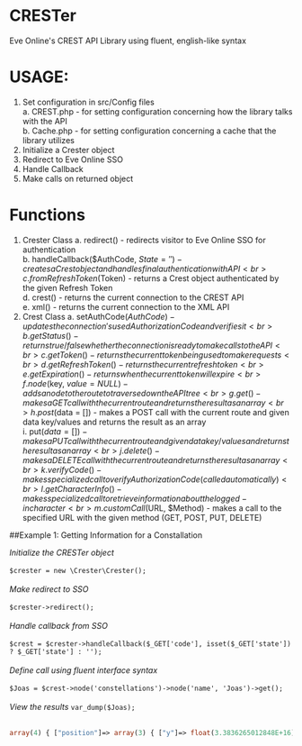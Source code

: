 # CRESTer
Eve Online's CREST API Library using fluent, english-like syntax

# USAGE:
1.  Set configuration in src/Config files<br>
    a.  CREST.php - for setting configuration concerning how the library talks with the API<br>
    b.  Cache.php - for setting configuration concerning a cache that the library utilizes
2.  Initialize a Crester object
3.  Redirect to Eve Online SSO
4.  Handle Callback
5.  Make calls on returned object

# Functions
1.  Crester Class
    a.  redirect() - redirects visitor to Eve Online SSO for authentication<br>
    b.  handleCallback($AuthCode, $State = '') - creates a Crest object and handles final authentication with API<br>
    c.  fromRefreshToken($Token) - returns a Crest object authenticated by the given Refresh Token<br>
    d.  crest() - returns the current connection to the CREST API<br>
    e.  xml() - returns the current connection to the XML API
2.  Crest Class
    a.  setAuthCode($AuthCode) - updates the connection's used Authorization Code and verifies it<br>
    b.  getStatus() - returns true/false whether the connection is ready to make calls to the API<br>
    c.  getToken() - returns the current token being used to make requests<br>
    d.  getRefreshToken() - returns the current refresh token<br>
    e.  getExpiration() - returns when the current token will expire<br>
    f.  node($key, $value = NULL) - adds a node to the route to traverse down the API tree<br>
    g.  get() - makes a GET call with the current route and returns the result as an array<br>
    h.  post($data = []) - makes a POST call with the current route and given data key/values and returns the result as an array<br>
    i.  put($data = []) - makes a PUT call with the current route and given data key/values and returns the result as an array<br>
    j.  delete() - makes a DELETE call with the current route and returns the result as an array<br>
    k.  verifyCode() - makes specialized call to verify Authorization Code (called automatically)<br>
    l.  getCharacterInfo() - makes specialized call to retrieve information about the logged-in character<br>
    m.  customCall($URL, $Method) - makes a call to the specified URL with the given method (GET, POST, PUT, DELETE)

##Example 1: Getting Information for a Constallation

*Initialize the CRESTer object*<br><br>
`$crester = new \Crester\Crester();`<br><br>
*Make redirect to SSO*<br><br>
`$crester->redirect();`<br><br>
*Handle callback from SSO*<br><br>
`$crest = $crester->handleCallback($_GET['code'], isset($_GET['state']) ? $_GET['state'] : '');`<br><br>
*Define call using fluent interface syntax*<br><br>
`$Joas = $crest->node('constellations')->node('name', 'Joas')->get();`<br><br>
*View the results*
`var_dump($Joas);`<br><br>
```php
array(4) { ["position"]=> array(3) { ["y"]=> float(3.3836265012848E+16) ["x"]=> float(-4.9173916281706E+16) ["z"]=> float(-4.2057063709409E+16) } ["region"]=> array(1) { ["href"]=> string(48) "https://crest-tq.eveonline.com/regions/10000001/" } ["systems"]=> array(7) { [0]=> array(3) { ["href"]=> string(53) "https://crest-tq.eveonline.com/solarsystems/30000112/" ["id"]=> int(30000112) ["id_str"]=> string(8) "30000112" } [1]=> array(3) { ["href"]=> string(53) "https://crest-tq.eveonline.com/solarsystems/30000113/" ["id"]=> int(30000113) ["id_str"]=> string(8) "30000113" } [2]=> array(3) { ["href"]=> string(53) "https://crest-tq.eveonline.com/solarsystems/30000114/" ["id"]=> int(30000114) ["id_str"]=> string(8) "30000114" } [3]=> array(3) { ["href"]=> string(53) "https://crest-tq.eveonline.com/solarsystems/30000115/" ["id"]=> int(30000115) ["id_str"]=> string(8) "30000115" } [4]=> array(3) { ["href"]=> string(53) "https://crest-tq.eveonline.com/solarsystems/30000116/" ["id"]=> int(30000116) ["id_str"]=> string(8) "30000116" } [5]=> array(3) { ["href"]=> string(53) "https://crest-tq.eveonline.com/solarsystems/30000117/" ["id"]=> int(30000117) ["id_str"]=> string(8) "30000117" } [6]=> array(3) { ["href"]=> string(53) "https://crest-tq.eveonline.com/solarsystems/30000118/" ["id"]=> int(30000118) ["id_str"]=> string(8) "30000118" } } ["name"]=> string(4) "Joas" }
```

